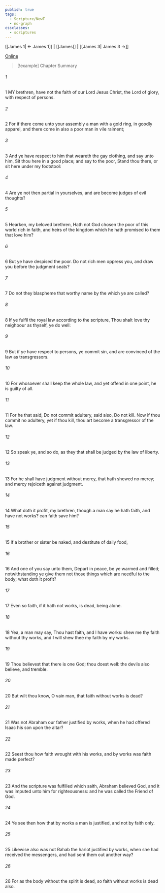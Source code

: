 ```yaml
---
publish: true
tags:
  - Scripture/NewT
  - no-graph
cssclasses:
  - scriptures
---
```

[[James 1| ← James 1]] | [[James]] | [[James 3| James 3 →]]

[Online](https://churchofjesuschrist.org/study/scriptures/nt/james/2?lang=eng)

>[!example] Chapter Summary
>
###### 1
1 MY brethren, have not the faith of our Lord Jesus Christ, the Lord of glory, with respect of persons.
###### 2
2 For if there come unto your assembly a man with a gold ring, in goodly apparel, and there come in also a poor man in vile raiment;
###### 3
3 And ye have respect to him that weareth the gay clothing, and say unto him, Sit thou here in a good place; and say to the poor, Stand thou there, or sit here under my footstool:
###### 4
4 Are ye not then partial in yourselves, and are become judges of evil thoughts?
###### 5
5 Hearken, my beloved brethren, Hath not God chosen the poor of this world rich in faith, and heirs of the kingdom which he hath promised to them that love him?
###### 6
6 But ye have despised the poor. Do not rich men oppress you, and draw you before the judgment seats?
###### 7
7 Do not they blaspheme that worthy name by the which ye are called?
###### 8
8 If ye fulfil the royal law according to the scripture, Thou shalt love thy neighbour as thyself, ye do well:
###### 9
9 But if ye have respect to persons, ye commit sin, and are convinced of the law as transgressors.
###### 10
10 For whosoever shall keep the whole law, and yet offend in one point, he is guilty of all.
###### 11
11 For he that said, Do not commit adultery, said also, Do not kill. Now if thou commit no adultery, yet if thou kill, thou art become a transgressor of the law.
###### 12
12 So speak ye, and so do, as they that shall be judged by the law of liberty.
###### 13
13 For he shall have judgment without mercy, that hath shewed no mercy; and mercy rejoiceth against judgment.
###### 14
14 What doth it profit, my brethren, though a man say he hath faith, and have not works? can faith save him?
###### 15
15 If a brother or sister be naked, and destitute of daily food,
###### 16
16 And one of you say unto them, Depart in peace, be ye warmed and filled; notwithstanding ye give them not those things which are needful to the body; what doth it profit?
###### 17
17 Even so faith, if it hath not works, is dead, being alone.
###### 18
18 Yea, a man may say, Thou hast faith, and I have works: shew me thy faith without thy works, and I will shew thee my faith by my works.
###### 19
19 Thou believest that there is one God; thou doest well: the devils also believe, and tremble.
###### 20
20 But wilt thou know, O vain man, that faith without works is dead?
###### 21
21 Was not Abraham our father justified by works, when he had offered Isaac his son upon the altar?
###### 22
22 Seest thou how faith wrought with his works, and by works was faith made perfect?
###### 23
23 And the scripture was fulfilled which saith, Abraham believed God, and it was imputed unto him for righteousness: and he was called the Friend of God.
###### 24
24 Ye see then how that by works a man is justified, and not by faith only.
###### 25
25 Likewise also was not Rahab the harlot justified by works, when she had received the messengers, and had sent them out another way?
###### 26
26 For as the body without the spirit is dead, so faith without works is dead also.



